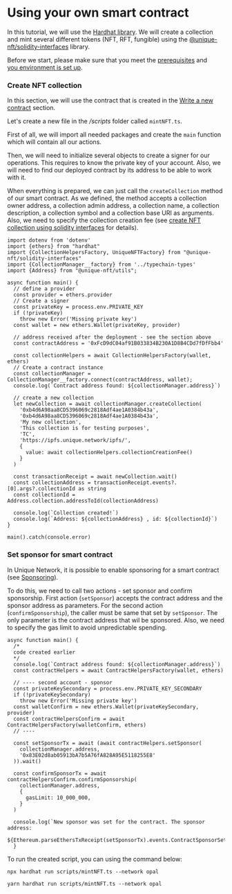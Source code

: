 # Using your own smart contract

In this tutorial, we will use the [Hardhat library](https://hardhat.org/hardhat-runner/docs/guides/project-setup). 
We will create a collection and mint several different tokens (NFT, RFT, fungible) using
the [@unique-nft/solidity-interfaces](https://www.npmjs.com/package/@unique-nft/solidity-interfaces) library.

Before we start, please make sure that you meet the [prerequisites](eth-general.md#prerequisites) and  
[you environment is set up](eth-general.md#set-up-environment).

### Create NFT collection 

In this section, we will use the contract that is created in the 
[Write a new contract](eth-general.md#write-new-smart-contract) section. 

Let's create a new file in the */scripts* folder called `mintNFT.ts`.

First of all, we will import all needed packages and create the `main` function which 
will contain all our actions.  

Then, we will need to initialize several objects to create a signer for our operations. This requires 
to know the private key of your account. Also, we will need to find our deployed contract by its address 
to be able to work with it. 

When everything is prepared, we can just call the `createCollection` method of our smart contract. As 
we defined, the method accepts a collection owner address, a collection admin address, a collection name, 
a collection description, a collection symbol and a collection base URI as arguments. Also, we need to 
specify the collection creation fee (see [create NFT collection using solidity interfaces](#create-nft-collection-1)
for details).

```ts:no-line-numbers
import dotenv from 'dotenv'
import {ethers} from "hardhat"
import {CollectionHelpersFactory, UniqueNFTFactory} from "@unique-nft/solidity-interfaces"
import {CollectionManager__factory} from '../typechain-types'
import {Address} from "@unique-nft/utils";

async function main() {
  // define a provider
  const provider = ethers.provider
  // Create a signer
  const privateKey = process.env.PRIVATE_KEY
  if (!privateKey) 
    throw new Error('Missing private key')
  const wallet = new ethers.Wallet(privateKey, provider)

  // address received after the deployment - see the section above 
  const contractAddress = '0xFcD9dC04af91B033834B230A1D8B4CDd7fDfFbb4'

  const collectionHelpers = await CollectionHelpersFactory(wallet, ethers)
  // Create a contract instance
  const collectionManager = CollectionManager__factory.connect(contractAddress, wallet);
  console.log(`Contract address found: ${collectionManager.address}`)

  // create a new collection
  let newCollection = await collectionManager.createCollection(
    '0xb4d6A98aa8CD5396069c2818Adf4ae1A0384b43a',
    '0xb4d6A98aa8CD5396069c2818Adf4ae1A0384b43a',
    'My new collection',
    'This collection is for testing purposes',
    'TC',
    'https://ipfs.unique.network/ipfs/',
    {
      value: await collectionHelpers.collectionCreationFee()
    }
  )

  const transactionReceipt = await newCollection.wait()
  const collectionAddress = transactionReceipt.events?.[0].args?.collectionId as string
  const collectionId = Address.collection.addressToId(collectionAddress)

  console.log(`Collection created!`)
  console.log(`Address: ${collectionAddress} , id: ${collectionId}`)
}

main().catch(console.error)
``` 

### Set sponsor for smart contract 

In Unique Network, it is possible to enable sponsoring for a smart contract (see 
[Sponsoring](concepts/../../concepts/network-features/sponsoring.md#smart-contract-sponsoring)).

 To do this, we need to call two actions - set sponsor and confirm sponsorship. First action
 (`setSponsor`) accepts the contract address and the sponsor address as parameters. For the second action
 (`confirmSponsorship`), the caller must be same that set by `setSponsor`. The only parameter is the 
 contract address that wil be sponsored.  Also, we need to specify the gas limit to avoid unpredictable spending. 
 
```ts:no-line-numbers
async function main() {
  /*
  code created earlier
  */
  console.log(`Contract address found: ${collectionManager.address}`)
  const contractHelpers = await ContractHelpersFactory(wallet, ethers)

  // ---- second account - sponsor 
  const privateKeySecondary = process.env.PRIVATE_KEY_SECONDARY
  if (!privateKeySecondary) 
    throw new Error('Missing private key')
  const walletConfirm = new ethers.Wallet(privateKeySecondary, provider)
  const contractHelpersConfirm = await ContractHelpersFactory(walletConfirm, ethers)
  // ----

  const setSponsorTx = await (await contractHelpers.setSponsor(
    collectionManager.address, 
    '0x83E02d8ab05913bA7b5A76fA828A95E5118255E8'
  )).wait()

  const confirmSponsorTx = await contractHelpersConfirm.confirmSponsorship(
    collectionManager.address,
    {
      gasLimit: 10_000_000,
    }
  )

  console.log(`New sponsor was set for the contract. The sponsor address: 
    ${Ethereum.parseEthersTxReceipt(setSponsorTx).events.ContractSponsorSet.sponsor}`)
  }
```

To run the created script, you can using the command below: 

<CodeGroup>
  <CodeGroupItem title="NPM">

```bash:no-line-numbers
npx hardhat run scripts/mintNFT.ts --network opal
```

</CodeGroupItem>
<CodeGroupItem title="YARN">

```bash:no-line-numbers
yarn hardhat run scripts/mintNFT.ts --network opal
```

</CodeGroupItem>
</CodeGroup>